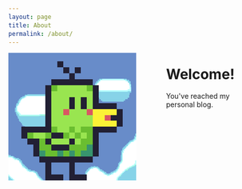```yaml
---
layout: page
title: About
permalink: /about/
---
```


<img src="/img/duck.png" style="float:left; margin-right: 60px; margin-bottom: 60px;"/>

# Welcome!

You've reached my personal blog.
